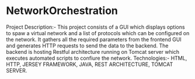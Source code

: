 # NetworkOrchestration
Project Description:- 
    This project consists of a GUI which displays options to spaw a virtual network and a list of protocols which can be configured on the network. It gathers all the required parameters from the frontend GUI and generates HTTP requests to send the data to the backend. The backend is hosting Restful architecture running on Tomcat server which executes automated scripts to confiure the network.
Technologies:-
    HTML, HTTP, JERSEY FRAMEWORK, JAVA, REST ARCHITECTURE, TOMCAT SERVER.
